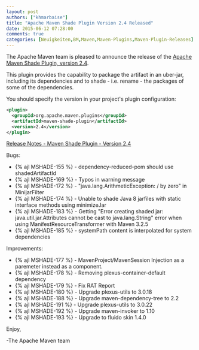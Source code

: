 ```yaml
---
layout: post
authors: ["khmarbaise"]
title: "Apache Maven Shade Plugin Version 2.4 Released"
date: 2015-06-12 07:28:00
comments: true
categories: [Neuigkeiten,BM,Maven,Maven-Plugins,Maven-Plugin-Releases]
---
```

The Apache Maven team is pleased to announce the release of the [Apache
Maven Shade Plugin, version 2.4](http://maven.apache.org/plugins/maven-shade-plugin/).

This plugin provides the capability to package the artifact in an uber-jar,
including its dependencies and to shade - i.e. rename - the packages of some of
the dependencies.

You should specify the version in your project's plugin configuration:

``` xml
<plugin>
  <groupId>org.apache.maven.plugins</groupId>
  <artifactId>maven-shade-plugin</artifactId>
  <version>2.4</version>
</plugin>
```

<!-- more -->

[Release Notes - Maven Shade Plugin - Version 2.4](https://issues.apache.org/jira/secure/ReleaseNote.jspa?projectId=12317921&version=12331393)

Bugs:

 * {% ajl MSHADE-155 %} - dependency-reduced-pom should use shadedArtifactId
 * {% ajl MSHADE-169 %} - Typos in warning message
 * {% ajl MSHADE-172 %} - "java.lang.ArithmeticException: / by zero" in MinijarFilter
 * {% ajl MSHADE-174 %} - Unable to shade Java 8 jarfiles with static interface methods using minimizeJar
 * {% ajl MSHADE-183 %} - Getting "Error creating shaded jar: java.util.jar.Attributes cannot be cast to java.lang.String" error when using ManifestResourceTransformer with Maven 3.2.5
 * {% ajl MSHADE-185 %} - systemPath content is interpolated for system dependencies

Improvements:

 * {% ajl MSHADE-177 %} - MavenProject/MavenSession Injection as a paremeter instead as a component.
 * {% ajl MSHADE-178 %} - Removing plexus-container-default dependency
 * {% ajl MSHADE-179 %} - Fix RAT Report
 * {% ajl MSHADE-180 %} - Upgrade plexus-utils to 3.0.18
 * {% ajl MSHADE-188 %} - Upgrade maven-dependency-tree to 2.2
 * {% ajl MSHADE-191 %} - Upgrade plexus-utils to 3.0.22
 * {% ajl MSHADE-192 %} - Upgrade maven-invoker to 1.10
 * {% ajl MSHADE-193 %} - Upgrade to fluido skin 1.4.0


Enjoy,

-The Apache Maven team
